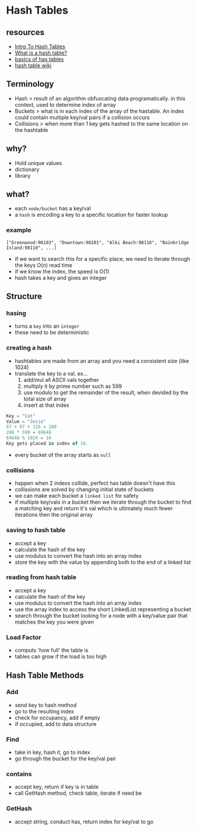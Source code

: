 # Hash Tables

## resources

- [Intro To Hash Tables](https://codefellows.github.io/common_curriculum/data_structures_and_algorithms/Code_401/class-30/resources/Hashtables.html)
- [What is a hash table?](https://www.youtube.com/watch?v=MfhjkfocRR0)
- [basics of has tables](https://www.hackerearth.com/practice/data-structures/hash-tables/basics-of-hash-tables/tutorial/)
- [hash table wiki](https://en.wikipedia.org/wiki/Hash_table)

## Terminology

- Hash > result of an algorithm obfuscating data programatically. in this context, used to determine index of array
- Buckets > what is in each index of the array of the hastable. An index could contain multiple key/val pairs if a collision occurs
- Collisions > when more than 1 key gets hashed to the same location on the hashtable

## why?

- Hold unique values
- dictionary
- library

## what?

- each `node/bucket` has a key/val
- a `hash` is encoding a key to a specific location for faster lookup

### example

`["Greenwood:98103", "Downtown:98101", "Alki Beach:98116", "Bainbridge Island:98110", ...]
`

- if we want to search this for a specific place, we need to iterate through the keys O(n) read time
- if we know the index, the speed is O(1)
- hash takes a key and gives an integer

## Structure

### hasing

- turns a `key` into an `integer`
- these need to be deterministic

### creating a hash

- hashtables are made from an array and you need a consistent size (like 1024)
- translate the key to a val. ex...
  1. add/mul all ASCII vals together
  2. multiply it by prime number such as 599
  3. use modulo to get the remainder of the result, when devided by the total size of array
  4. insert at that index

```javascript
Key = "Cat"
Value = "Josie"
67 + 97 + 116 = 280
280 * 599 = 69648
69648 % 1024 = 16
Key gets placed in index of 16.
```

- every bucket of the array starts as `null`

### collisions

- happen when 2 indexs collide, perfect has table doesn't have this
- collissions are solved by changing initial state of buckets
- we can make each bucket a `linked list` for safety
- if multiple key/vals in a bucket then we iterate through the bucket to find a matching key and return it's val which is ultimately much fewer iterations then the original array

### saving to hash table

- accept a key
- calculate the hash of the key
- use modulus to convert the hash into an array index
- store the key with the value by appending both to the end of a linked list

### reading from hash table

- accept a key
- calculate the hash of the key
- use modulus to convert the hash into an array index
- use the array index to access the short LinkedList representing a bucket
- search through the bucket looking for a node with a key/value pair that matches the key you were given

### Load Factor

- computs 'how full' the table is
- tables can grow if the load is too high

## Hash Table Methods

### Add

- send key to hash method
- go to the resulting index
- check for occupancy, add if empty
- if occupied, add to data structure

### Find

- take in key, hash it, go to index
- go through the bucket for the key/val pair

### contains

- accept key, return if key is in table
- call GetHash method, check table, iterate if need be

### GetHash

  - accept string, conduct has, return index for key/val to go